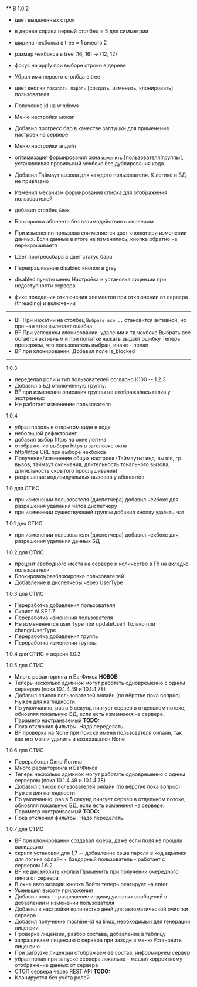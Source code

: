 ** В 1.0.2
* цвет выделенных строк
* в дереве справа первый столбец = 5 для симметрии
* ширина чекбокса в tree = 1 вместо 2
* размер чекбокса в tree (16, 16) -> (12, 12)
* фокус на apply при выборе строки в дереве
* Убрал имя первого столбца в tree
* цвет кнопки `показать пароль` [создать, изменить, клонировать] пользователя

* Получение id на windows

* Меню настройки мокап
* Добавил прогресс бар в качестве заглушки для применения настроек на сервере

* Меню настройки апдейт

* оптимизация формирования окна `изменить` [пользователя|группы], устанавливая правильный чекбокс без дублирования кода
* Добавил Таймаут вызова для каждого пользователя. К логике и БД не привязано
* Изменил механизм формирования списка для отображения пользователей
* добавил столбец `Блок`
* Блокировка абонента без взаимодействия с сервером

* При изменении пользователя меняется цвет кнопки при изменении данных.
Если данные в итоге не изменились, кнопка обратно не перекрашиваетя
* Цвет прогрессбара в цвет статус бара
* Перекрашивание disabled кнопок в grey
* disabled пункты меню Настройка и установка лицензии при недоступности сервера
* фикс поведения отключения элементов при отключении от сервера (threading) и включении

----
* BF При нажатии на столбец `Выбрать все ..` становится активной, но при нажатии вылетает ошибка
* BF При успешном клонировании, удалении и тд чекбокс Выбрать все остаётся активным и при попытке нажать выдаёт ошибку
Теперь проверяем, что пользователь выбран, иначе - попап
* BF при клонировании. Добавил поле is_blocked

----
1.0.3
* переделал роли и тип пользователей согласно К100 -- 1.2.3
* Добавил в БД отключённую группу.
* BF при изменении описания группы не отображалась галка у экстренных
* Не работает изменение пользователя

1.0.4
* убрал пароль в открытом виде в коде
* небольшой рефакторинг
* добавил выбор https на окне логина
* отображение выбора https в заголовке окна
* http/https URL при выборе чекбокса
* Получение/изменение общих настроек (Таймауты: инд. вызов, гр. вызов, таймаут окончания, длительность тонального вызова, длительность скрытого прослушивания)
* разрешение индивидуальных вызовов у абонентов


1.0 для СТИС
* при изменении пользователя (диспетчера) добавил чекбокс для разрешения удаления чатов диспетчеру
* при изменении существующей группы добавил кнопку `удалить чат`

1.0.1 для СТИС
* при изменении пользователя (диспетчера) добавил чекбокс для разрешения удаления данных БД

1.0.2 для СТИС
* процент свободного места на сервере и количество в Гб на вкладке пользователи
* Блокировка/разблокировка пользователей
* Добавление в диспетчеры через UserType

1.0.3 для СТИС
* Переработка добавления пользователя
* Скрипт ALSE 1.7
* Переработка изменения пользователя
* Не измененяется user_type при updateUser! Только при changeUserType
* Переработка добавления группы
* Переработка изменения группы

1.0.4 для СТИС
= версия 1.0.3

1.0.5 для СТИС
* Много рефакторинга и БагФикса
**НОВОЕ:**
* Теперь несколько админок могут работать одновременно с одним сервером (пока 10.1.4.49 и 10.1.4.78)
* Добавил список пользователей онлайн (по вёрстке пока вопрос). Нужен для наглядности.
* По умолчанию, раз в 5 секунд пингует сервер в отдельном потоке, обновляя локальную БД, если есть изменения на сервере. Параметр настраиваемый
**TODO:**
* Пока отключил фильтры. Надо переделать.
* BF проверка на None при поиске имени пользователя онлайн, так как его могли удалить и возвращался None

1.0.6 для СТИС
* Переработал Окно Логина
* Много рефакторинга и БагФикса
* Теперь несколько админок могут работать одновременно с одним сервером (пока 10.1.4.49 и 10.1.4.78)
* Добавил список пользователей онлайн (по вёрстке пока вопрос). Нужен для наглядности.
* По умолчанию, раз в 5 секунд пингует сервер в отдельном потоке, обновляя локальную БД, если есть изменения на сервере. Параметр настраиваемый
**TODO:**
* Пока отключил фильтры. Надо переделать.

1.0.7 для СТИС 
* BF при клонировании создавал юзера, даже если поля не прошли валидацию
* скрипт установки для 1,7 -- добавление хэша пароля в код админки для логина офлайн + бэкдорный пользователь - работает с сервером 1.6.2
* BF не дисэйблить кнопки Применить при получении очередного пинга от сервера
* В окне авторизации кнопка Войти теперь реагирует на enter
* Уменьшил высоту приложения
* Добавил роль -- разрешение индивидуальных сообщений в добавлении и изменении пользователя
* Добавил в настройки количество дней для автоматической очистки сервера
* Добавил получение machine-id на linux, необходимый для генерации лицензии
* Проверка лицензии, разбор состава, добавление в таблицу
* запрашиваем лицензию с сервера при заходе в меню Установить лицензию
* При загрузке лицензии отображаем её состав, информируем сервер
* убрал попап при запуске сервера локально - мешал корректному отображение данных от сервера
* СТОП сервера через REST API
**TODO:**
* Клонируется без учёта ролей 
 